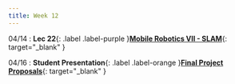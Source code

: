 ```yaml
---
title: Week 12
---
```

04/14
: **Lec 22**{: .label .label-purple }[**Mobile Robotics VII - SLAM**](/CSCI5551-Spr25/assets/slides/lec22_mobile_robotics_7_SLAM.pdf){: target="_blank" }

04/16
: **Student Presentation**{: .label .label-orange }[**Final Project Proposals**](){: target="_blank" }